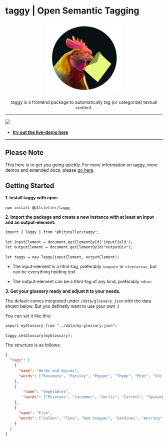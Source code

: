 # taggy | Open Semantic Tagging

<p align="center">
  <img width="240" alt="mtl-taggy" src="https://github.com/open-taggy/website/blob/main/static/img/logo.png">
</p>
<p align="center">
taggy is a frontend package to automatically tag (or categorize) textual content.
</p>

---

<img src="https://github.com/open-taggy/.github/blob/main/screencasts/screencast-shop_en_submit.gif" width="600" />


- **[try out the live-demo here](https://open-taggy.github.io/demo/)**

---
## Please Note

This here is to get you going quickly. 
For more information on taggy, more demos and extended docs, please [go here](https://github.com/open-taggy).

## Getting Started

**1. Install taggy with npm:**

`npm install @b1tsteller/taggy`

**2. Import the package and create a new instance with at least an input and an output-element:**
```node
import { Taggy } from "@b1tsteller/taggy";

let inputElement = document.getElementById('inputField');
let outputElement = document.getElementById("outputDiv");

let taggy = new Taggy(inputElement, outputElement);
```
- The input-element is a html-tag, preferably `<input>` or `<textarea>`, but can be everything holding text

- The output-element can be a html-tag of any kind, preferably `<div>`

**3. Get your glossary ready and adjust it to your needs.**

The default comes integrated under `/data/glossary.json` with the data shown below.
But you definetly want to use your own :)

You can set it like this:

```node
import myGlossary from "../data/my-glossary.json";

taggy.setGlossary(myGlossary);
```

The structure is as follows:
```json
{
  "tags": [
    {
      "name": "Herbs and Spices",
      "words": ["Rosemary", "Parsley", "Pepper", "Thyme", "Mint", "Chilli", "Basil", "Dill"]
    },
    {
        "name": "Vegetables",
        "words": ["Potatoes", "Cucumber", "Garlic", "Carrots", "Spinach", "Onion", "Mushrooms"]
    },
    {
      "name": "Fish",
      "words": ["Salmon", "Tuna", "Red Snapper", "Sardines", "Herring", "Flounder", "Bass", "Mackerel"]
    }
  ]
}

```
